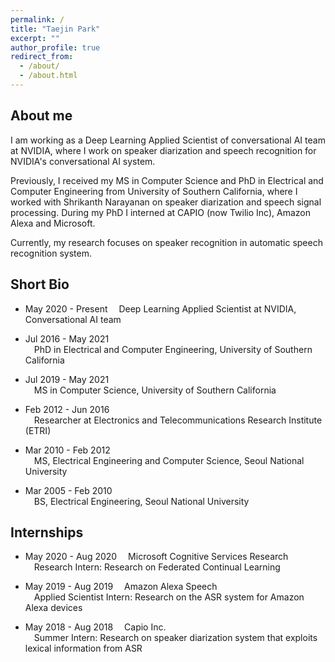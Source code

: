 ```yaml
---
permalink: /
title: "Taejin Park"
excerpt: ""
author_profile: true
redirect_from: 
  - /about/
  - /about.html
---
```


## About me

I am working as a Deep Learning Applied Scientist of conversational AI team at NVIDIA, where I work on speaker diarization and speech recognition for NVIDIA's conversational AI system. 

Previously, I received my MS in Computer Science and PhD in Electrical and Computer Engineering from University of Southern California, where I worked with Shrikanth Narayanan on speaker diarization and speech signal processing. During my PhD I interned at CAPIO (now Twilio Inc), Amazon Alexa and Microsoft. 

Currently, my research focuses on speaker recognition in automatic speech recognition system. 

## Short Bio

- May 2020 - Present
&ensp;&ensp;Deep Learning Applied Scientist at NVIDIA, Conversational AI team

- Jul 2016 - May 2021   
&ensp;&ensp;PhD in Electrical and Computer Engineering, University of Southern California

- Jul 2019 - May 2021   
&ensp;&ensp;MS in Computer Science, University of Southern California

- Feb 2012 - Jun 2016   
&ensp;&ensp;Researcher at Electronics and Telecommunications Research Institute (ETRI)

- Mar 2010 - Feb 2012   
&ensp;&ensp;MS, Electrical Engineering and Computer Science, Seoul National University

- Mar 2005 - Feb 2010   
&ensp;&ensp;BS, Electrical Engineering, Seoul National University 

## Internships 

- May 2020 - Aug 2020 
&ensp;&ensp;Microsoft Cognitive Services Research     
&ensp;&ensp;Research Intern: Research on Federated Continual Learning

- May 2019 - Aug 2019
&ensp;&ensp;Amazon Alexa Speech    
&ensp;&ensp;Applied Scientist Intern: Research on the ASR system for Amazon Alexa devices

- May 2018 - Aug 2018
&ensp;&ensp;Capio Inc.   
&ensp;&ensp;Summer Intern: Research on speaker diarization system that exploits lexical information from ASR




